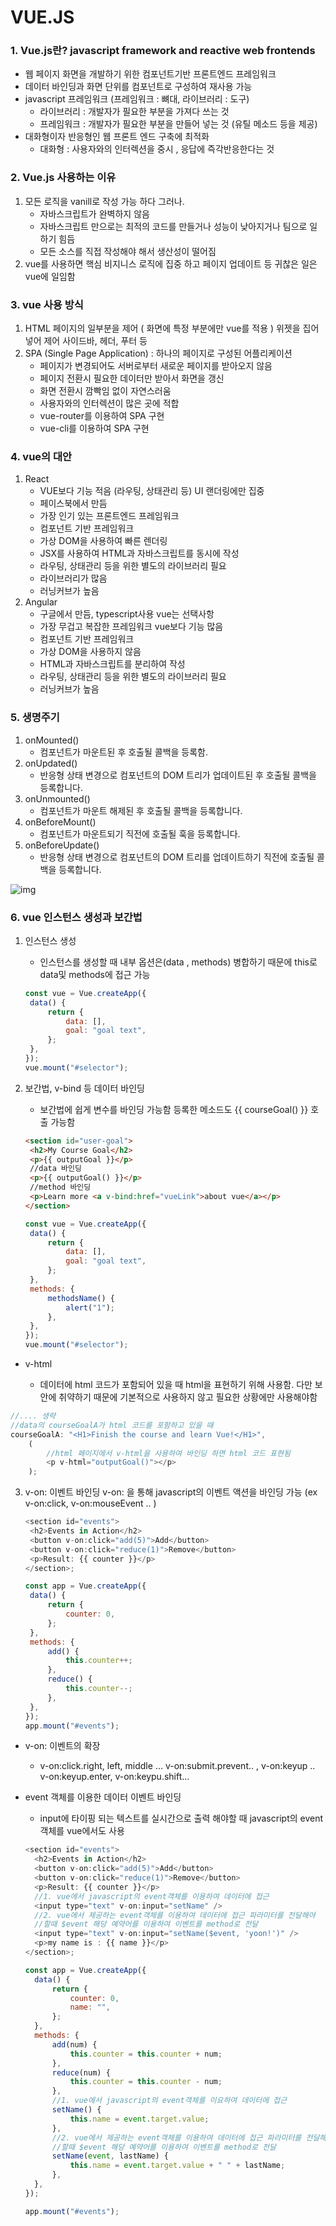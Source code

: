# VUE.JS

### 1. Vue.js란? javascript framework and reactive web frontends

- 웹 페이지 화면을 개발하기 위한 컴포넌트기반 프론트엔드 프레임워크
- 데이터 바인딩과 화면 단위를 컴포넌트로 구성하여 재사용 가능
- javascript 프레임워크 (프레임워크 : 뼈대, 라이브러리 : 도구)
  - 라이브러리 : 개발자가 필요한 부분을 가져다 쓰는 것
  - 프레임워크 : 개발자가 필요한 부분을 만들어 넣는 것 (유틸 메소드 등을 제공)
- 대화형이자 반응형인 웹 프론트 엔드 구축에 최적화
  - 대화형 : 사용자와의 인터렉션을 중시 , 응답에 즉각반응한다는 것

### 2. Vue.js 사용하는 이유

1. 모든 로직을 vanill로 작성 가능 하다 그러나.
   - 자바스크립트가 완벽하지 않음
   - 자바스크립트 만으로는 최적의 코드를 만들거나 성능이 낮아지거나 팀으로 일하기 힘듬
   - 모든 소스를 직접 작성해야 해서 생산성이 떨어짐
2. vue를 사용하면 핵심 비지니스 로직에 집중 하고 페이지 업데이트 등 귀찮은 일은 vue에 일임함

### 3. vue 사용 방식

1. HTML 페이지의 일부분을 제어 ( 화면에 특정 부분에만 vue를 적용 ) 위젯을 집어넣어 제어 사이드바, 헤더, 푸터 등
2. SPA (Single Page Application) : 하나의 페이지로 구성된 어플리케이션
   - 페이지가 변경되어도 서버로부터 새로운 페이지를 받아오지 않음
   - 페이지 전환시 필요한 데이터만 받아서 화면을 갱신
   - 화면 전환시 깜빡임 없이 자연스러움
   - 사용자와의 인터렉션이 많은 곳에 적합
   - vue-router를 이용하여 SPA 구현
   - vue-cli를 이용하여 SPA 구현

### 4. vue의 대안

1. React
   - VUE보다 기능 적음 (라우팅, 상태관리 등) UI 랜더링에만 집중
   - 페이스북에서 만듬
   - 가장 인기 있는 프론트엔드 프레임워크
   - 컴포넌트 기반 프레임워크
   - 가상 DOM을 사용하여 빠른 렌더링
   - JSX를 사용하여 HTML과 자바스크립트를 동시에 작성
   - 라우팅, 상태관리 등을 위한 별도의 라이브러리 필요
   - 라이브러리가 많음
   - 러닝커브가 높음
2. Angular
   - 구글에서 만듬, typescript사용 vue는 선택사항
   - 가장 무겁고 복잡한 프레임워크 vue보다 기능 많음
   - 컴포넌트 기반 프레임워크
   - 가상 DOM을 사용하지 않음
   - HTML과 자바스크립트를 분리하여 작성
   - 라우팅, 상태관리 등을 위한 별도의 라이브러리 필요
   - 러닝커브가 높음

### 5. 생명주기

1. onMounted()
   - 컴포넌트가 마운트된 후 호출될 콜백을 등록함.
2. onUpdated()
   - 반응형 상태 변경으로 컴포넌트의 DOM 트리가 업데이트된 후 호출될 콜백을 등록합니다.
3. onUnmounted()
   - 컴포넌트가 마운트 해제된 후 호출될 콜백을 등록합니다.
4. onBeforeMount()
   - 컴포넌트가 마운트되기 직전에 호출될 훅을 등록합니다.
5. onBeforeUpdate()
   - 반응형 상태 변경으로 컴포넌트의 DOM 트리를 업데이트하기 직전에 호출될 콜백을 등록합니다.

![img](https://ko.vuejs.org/assets/lifecycle.P7awcnoo.png)

### 6. vue 인스턴스 생성과 보간법

1. 인스턴스 생성

   - 인스턴스를 생성할 때 내부 옵션은(data , methods) 병합하기 때문에 this로 data및 methods에 접근 가능

   ```javascript
   const vue = Vue.createApp({
   	data() {
   		return {
   			data: [],
   			goal: "goal text",
   		};
   	},
   });
   vue.mount("#selector");
   ```

2. 보간법, v-bind 등 데이터 바인딩

   - 보간법에 쉽게 변수를 바인딩 가능함 등록한 메소드도 {{ courseGoal() }} 호출 가능함

   ```html
   <section id="user-goal">
   	<h2>My Course Goal</h2>
   	<p>{{ outputGoal }}</p>
   	//data 바인딩
   	<p>{{ outputGoal() }}</p>
   	//method 바인딩
   	<p>Learn more <a v-bind:href="vueLink">about vue</a></p>
   </section>
   ```

   ```javascript
   const vue = Vue.createApp({
   	data() {
   		return {
   			data: [],
   			goal: "goal text",
   		};
   	},
   	methods: {
   		methodsName() {
   			alert("1");
   		},
   	},
   });
   vue.mount("#selector");
   ```

- v-html

  - 데이터에 html 코드가 포함되어 있을 때 html을 표현하기 위해 사용함. 다만 보안에 취약하기 때문에 기본적으로 사용하지 않고 필요한 상황에만 사용해야함

```javascript
//.... 생략
//data의 courseGoalA가 html 코드를 포함하고 있을 때
courseGoalA: "<H1>Finish the course and learn Vue!</H1>",
	(
		//html 페이지에서 v-html을 사용하여 바인딩 하면 html 코드 표현됨
		<p v-html="outputGoal()"></p>
	);
```

3. v-on: 이벤트 바인딩
   v-on: 을 통해 javascript의 이벤트 액션을 바인딩 가능 (ex v-on:click, v-on:mouseEvent .. )

   ```javascript
   <section id="events">
   	<h2>Events in Action</h2>
   	<button v-on:click="add(5)">Add</button>
   	<button v-on:click="reduce(1)">Remove</button>
   	<p>Result: {{ counter }}</p>
   </section>;

   const app = Vue.createApp({
   	data() {
   		return {
   			counter: 0,
   		};
   	},
   	methods: {
   		add() {
   			this.counter++;
   		},
   		reduce() {
   			this.counter--;
   		},
   	},
   });
   app.mount("#events");
   ```

- v-on: 이벤트의 확장

  - v-on:click.right, left, middle ... v-on:submit.prevent.. , v-on:keyup .. v-on:keyup.enter, v-on:keypu.shift...

- event 객체를 이용한 데이터 이벤트 바인딩

  - input에 타이핑 되는 텍스트를 실시간으로 출력 해야할 때 javascript의 event 객체를 vue에서도 사용

  ```javascript
  <section id="events">
  	<h2>Events in Action</h2>
  	<button v-on:click="add(5)">Add</button>
  	<button v-on:click="reduce(1)">Remove</button>
  	<p>Result: {{ counter }}</p>
  	//1. vue에서 javascript의 event객체를 이용하여 데이터에 접근
  	<input type="text" v-on:input="setName" />
  	//2. vue에서 제공하는 event객체를 이용하여 데이터에 접근 파라미터를 전달해야
  	//할때 $event 해당 예약어를 이용하여 이벤트를 method로 전달
  	<input type="text" v-on:input="setName($event, 'yoon!')" />
  	<p>my name is : {{ name }}</p>
  </section>;

  const app = Vue.createApp({
  	data() {
  		return {
  			counter: 0,
  			name: "",
  		};
  	},
  	methods: {
  		add(num) {
  			this.counter = this.counter + num;
  		},
  		reduce(num) {
  			this.counter = this.counter - num;
  		},
  		//1. vue에서 javascript의 event객체를 이요하여 데이터에 접근
  		setName() {
  			this.name = event.target.value;
  		},
  		//2. vue에서 제공하는 event객체를 이용하여 데이터에 접근 파라미터를 전달해야
  		//할때 $event 해당 예약어를 이용하여 이벤트를 method로 전달
  		setName(event, lastName) {
  			this.name = event.target.value + " " + lastName;
  		},
  	},
  });

  app.mount("#events");
  ```
